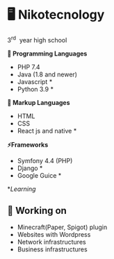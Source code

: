 # 🖥️ Nikotecnology

3<sup>rd</sup> &nbsp;year high school

**🌱 Programming Languages**
 - PHP 7.4
 -  Java (1.8 and newer)
 - Javascript *
 - Python 3.9 *
 
**🌅 Markup Languages**
 - HTML
 - CSS
 - React js and native *
 
**⚡Frameworks**
 - Symfony 4.4 (PHP)
 - Django *
 - Google Guice *


**Learning*

## 🔭 Working on
-	Minecraft(Paper, Spigot) plugin
-	Websites with Wordpress
-	Network infrastructures
-	Business infrastructures
